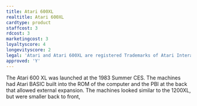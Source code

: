 ```yaml
---
title: Atari 600XL
realtitle: Atari 600XL
cardtype: product
staffcost: 3
rdcost: 3
marketingcost: 3
loyaltyscore: 4
longevityscore: 2
legal: 'Atari and Atari 600XL are registered Trademarks of Atari Interactive, Inc'
approved: 'Y'
---
```


The Atari 600 XL was launched at the 1983 Summer CES. The machines had Atari BASIC built into the ROM of the computer and the PBI at the back that allowed external expansion. The machines looked similar to the 1200XL, but were smaller back to front,
